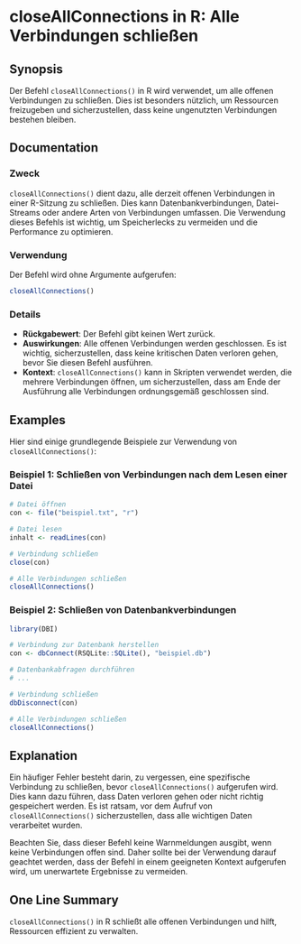 <!--
Meta Description: # closeAllConnections in R: Alle Verbindungen schließen ## Synopsis Der Befehl `closeAllConnections()` in R wird verwendet, um alle offenen Verbindung...
Meta Keywords: verbindungen, closeallconnections, schließen, alle, dass
-->

# closeAllConnections in R: Alle Verbindungen schließen

## Synopsis
Der Befehl `closeAllConnections()` in R wird verwendet, um alle offenen Verbindungen zu schließen. Dies ist besonders nützlich, um Ressourcen freizugeben und sicherzustellen, dass keine ungenutzten Verbindungen bestehen bleiben.

## Documentation
### Zweck
`closeAllConnections()` dient dazu, alle derzeit offenen Verbindungen in einer R-Sitzung zu schließen. Dies kann Datenbankverbindungen, Datei-Streams oder andere Arten von Verbindungen umfassen. Die Verwendung dieses Befehls ist wichtig, um Speicherlecks zu vermeiden und die Performance zu optimieren.

### Verwendung
Der Befehl wird ohne Argumente aufgerufen:

```R
closeAllConnections()
```

### Details
- **Rückgabewert**: Der Befehl gibt keinen Wert zurück.
- **Auswirkungen**: Alle offenen Verbindungen werden geschlossen. Es ist wichtig, sicherzustellen, dass keine kritischen Daten verloren gehen, bevor Sie diesen Befehl ausführen.
- **Kontext**: `closeAllConnections()` kann in Skripten verwendet werden, die mehrere Verbindungen öffnen, um sicherzustellen, dass am Ende der Ausführung alle Verbindungen ordnungsgemäß geschlossen sind.

## Examples
Hier sind einige grundlegende Beispiele zur Verwendung von `closeAllConnections()`:

### Beispiel 1: Schließen von Verbindungen nach dem Lesen einer Datei
```R
# Datei öffnen
con <- file("beispiel.txt", "r")

# Datei lesen
inhalt <- readLines(con)

# Verbindung schließen
close(con)

# Alle Verbindungen schließen
closeAllConnections()
```

### Beispiel 2: Schließen von Datenbankverbindungen
```R
library(DBI)

# Verbindung zur Datenbank herstellen
con <- dbConnect(RSQLite::SQLite(), "beispiel.db")

# Datenbankabfragen durchführen
# ...

# Verbindung schließen
dbDisconnect(con)

# Alle Verbindungen schließen
closeAllConnections()
```

## Explanation
Ein häufiger Fehler besteht darin, zu vergessen, eine spezifische Verbindung zu schließen, bevor `closeAllConnections()` aufgerufen wird. Dies kann dazu führen, dass Daten verloren gehen oder nicht richtig gespeichert werden. Es ist ratsam, vor dem Aufruf von `closeAllConnections()` sicherzustellen, dass alle wichtigen Daten verarbeitet wurden.

Beachten Sie, dass dieser Befehl keine Warnmeldungen ausgibt, wenn keine Verbindungen offen sind. Daher sollte bei der Verwendung darauf geachtet werden, dass der Befehl in einem geeigneten Kontext aufgerufen wird, um unerwartete Ergebnisse zu vermeiden.

## One Line Summary
`closeAllConnections()` in R schließt alle offenen Verbindungen und hilft, Ressourcen effizient zu verwalten.